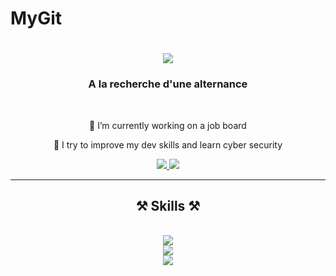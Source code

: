 # MyGit
<h1 align="center">
    <img src="https://readme-typing-svg.herokuapp.com/?font=Righteous&size=35&center=true&vCenter=true&width=500&height=70&duration=4000&lines=Hi+There!+👋;+Welcome+To+My+Page!;" />
</h1>
    
<h3 align="center">A la recherche d'une alternance</h3>

<br/>
    
<div align="center">

🔭 I’m currently working on a job board
 
🌱 I try to improve my dev skills and learn cyber security
 
 </div>
 
<div align="center"> 
  <a href="mailto:lopepi@outlook.fr">
    <img src="https://img.shields.io/badge/Gmail-333333?style=for-the-badge&logo=gmail&logoColor=red" />
  </a>
  <a href="https://www.linkedin.com/in/lo%C3%AFck-piquemal-6222a0181/" target="_blank">
    <img src="https://img.shields.io/badge/LinkedIn-0077B5?style=for-the-badge&logo=linkedin&logoColor=white" target="_blank" />
  </a>
</div>

 <hr/>
 
<h2 align="center">⚒️ Skills ⚒️</h2>
<br/>
<div align="center">
    <img src="https://skillicons.dev/icons?i=html,css,javascript,react" /><br>
    <img src="https://skillicons.dev/icons?i=nodejs,express,postman,postgresql" /><br>
    <img src="https://skillicons.dev/icons?i=vscode,github,git,linux" /><br>
</div>
